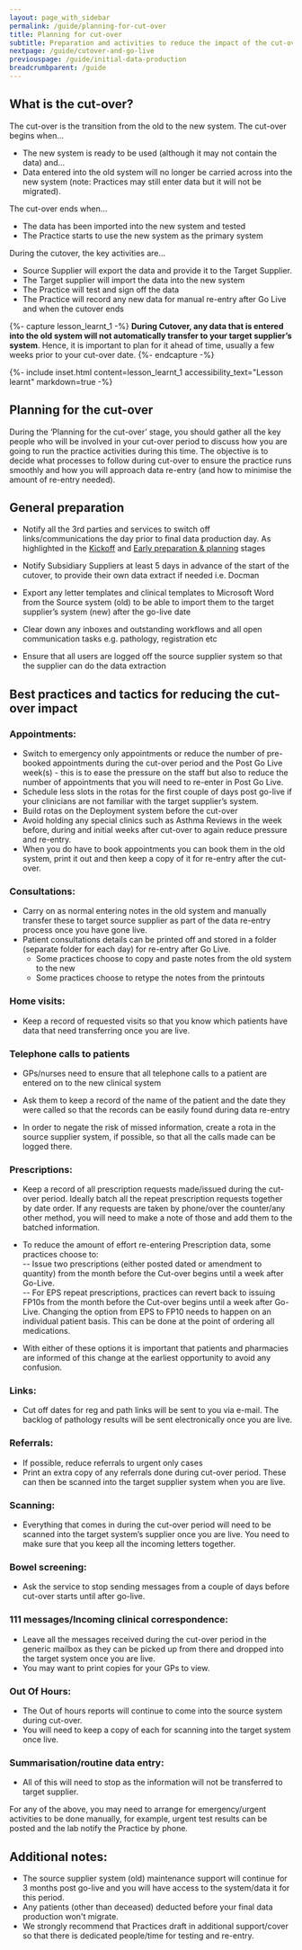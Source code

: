 ```yaml
---
layout: page_with_sidebar
permalink: /guide/planning-for-cut-over
title: Planning for cut-over
subtitle: Preparation and activities to reduce the impact of the cut-over & data re-entry
nextpage: /guide/cutover-and-go-live
previouspage: /guide/initial-data-production
breadcrumbparent: /guide
---
```


## What is the cut-over?

The cut-over is the transition from the old to the new system. The cut-over begins when…

* The new system is ready to be used (although it may not contain the data) and...
* Data entered into the old system will no longer be carried across into the new system (note: Practices may still enter data but it will not be migrated).

The cut-over ends when…

* The data has been imported into the new system and tested
* The Practice starts to use the new system as the primary system

During the cutover, the key activities are…

* Source Supplier will export the data and provide it to the Target Supplier. 
* The Target supplier will import the data into the new system
* The Practice will test and sign off the data
* The Practice will record any new data for manual re-entry after Go Live and when the cutover ends


{%- capture lesson_learnt_1 -%}
**During Cutover, any data that is entered into the old system will not automatically transfer to your target supplier’s system**. Hence, it is important to plan for it ahead of time, usually a few weeks prior to your cut-over date.
{%- endcapture -%}

{%- include inset.html content=lesson_learnt_1 accessibility_text="Lesson learnt" markdown=true -%}


## Planning for the cut-over


During the ‘Planning for the cut-over’ stage, you should gather all the key people who will be involved in your cut-over period to discuss how you are going to run the practice activities during this time. The objective is to decide what processes to follow during cut-over to ensure the practice runs smoothly and how you will approach data re-entry (and how to minimise the amount of re-entry needed). 


## General preparation

* Notify all the 3rd parties and services to switch off links/communications the day prior to final data production day. As highlighted in the [Kickoff](/prm-practice-migration/guide/kickoff#notification-of-3rd-parties-and-links) and [Early preparation & planning](/prm-practice-migration/guide/early-prep-and-planning#notification-of-3rd-parties-and-links) stages

* Notify Subsidiary Suppliers at least 5 days in advance of the start of the cutover, to provide their own data extract if needed i.e. Docman 

* Export any letter templates and clinical templates to Microsoft Word from the Source system (old) to be able to import them to the target supplier’s system (new) after the go-live date

* Clear down any inboxes and outstanding workflows and all open communication tasks e.g. pathology, registration etc

* Ensure that all users are logged off the source supplier system so that the supplier can do the data extraction



## Best practices and tactics for reducing the cut-over impact

### Appointments:  

* Switch to emergency only appointments or reduce the number of pre-booked appointments during the cut-over period and the Post Go Live week(s) - this is to ease the pressure on the staff but also to reduce the number of appointments that you will need to re-enter in Post Go Live.
* Schedule less slots in the rotas for the first couple of days post go-live if your clinicians are not familiar with the target supplier’s system. 
* Build rotas on the Deployment system before the cut-over 
* Avoid holding any special clinics such as Asthma Reviews in the week before, during and initial weeks after cut-over to again reduce pressure and re-entry.
* When you do have to book appointments you can book them in the old system, print it out and then keep a copy of it for re-entry after the cut-over. 


### Consultations: 
 
* Carry on as normal entering notes in the old system and manually transfer these to target source supplier as part of the data re-entry process once you have gone live.  
* Patient consultations details can be printed off and stored in a folder (separate folder for each day) for re-entry after Go Live.
  * Some practices choose to copy and paste notes from the old system to the new
  * Some practices choose to retype the notes from the printouts



### Home visits:  

* Keep a record of requested visits so that you know which patients have data that need transferring once you are live.  


### Telephone calls to patients

* GPs/nurses need to ensure that all telephone calls to a patient are entered on to the new clinical system


* Ask them to keep a record of the name of the patient and the date they were called so that the records can be easily found during data re-entry


* In order to negate the risk of missed information, create a rota in the source supplier system, if possible, so that all the calls made can be logged there.  


### Prescriptions: 
 
* Keep a record of all prescription requests made/issued during the cut-over period. Ideally batch all the repeat prescription requests together by date order. If any requests are taken by phone/over the counter/any other method, you will need to make a note of those and add them to the batched information.  

* To reduce the amount of effort re-entering Prescription data, some practices choose to:  
  -- Issue two prescriptions (either posted dated or amendment to quantity) from the month before the Cut-over begins until a week after Go-Live.  
  -- For EPS repeat prescriptions, practices can revert back to issuing FP10s from the month before the Cut-over begins until a week after Go-Live. Changing the option from EPS to FP10 needs to happen on an individual patient basis. This can be done at the point of ordering all medications.  
* With either of these options it is important that patients and pharmacies are informed of this change at the earliest opportunity to avoid any confusion.


### Links:

* Cut off dates for reg and path links will be sent to you via e-mail. The backlog of pathology results will be sent electronically once you are live. 


### Referrals: 
 
* If possible, reduce referrals to urgent only cases
* Print an extra copy of any referrals done during cut-over period. These can then be scanned into the target supplier system when you are live.   


### Scanning:
  
* Everything that comes in during the cut-over period will need to be scanned into the target system’s supplier once you are live. You need to make sure that you keep all the incoming letters together.  


### Bowel screening:  

* Ask the service to stop sending messages from a couple of days before cut-over starts until after go-live.  


### 111 messages/Incoming clinical correspondence: 

* Leave all the messages received during the cut-over period in the generic mailbox as they can be picked up from there and dropped into the target system once you are live. 
* You may want to print copies for your GPs to view.  


### Out Of Hours:  

* The Out of hours reports will continue to come into the source system during cut-over. 
* You will need to keep a copy of each for scanning into the target system once live.  


### Summarisation/routine data entry:  
* All of this will need to stop as the information will not be transferred to target supplier.  


For any of the above, you may need to arrange for emergency/urgent activities to be done manually, for example, urgent test results can be posted and the lab notify the Practice by phone. 


## Additional notes:  
* The source supplier system (old) maintenance support will continue for 3 months post go-live and you will have access to the system/data it for this period.  
* Any patients (other than deceased) deducted before your final data production won't migrate.  
* We strongly recommend that Practices draft in additional support/cover so that there is dedicated people/time for testing and re-entry. 
